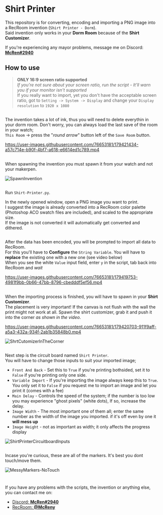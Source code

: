 # Shirt Printer

This repository is for converting, encoding and importing a PNG image into a RecRoom invention (`Shirt Printer - Dorm`).\
Said invention only works in your **Dorm Room** because of the **Shirt Customizer**.

If you're experiencing any mayor problems, message me on Discord: [**McRen#2940**](https://discordapp.com/users/236809680947511297/)

## How to use 

> **ONLY 16:9 screen ratio supported**\
> *If you're not sure about your screen ratio, run the script - It'll warn you if your monitor isn't supported*\
> If you really want to import, yet you don't have the acceptable screen ratio, got to `Setting -> System -> Display` 
> and change your `Display resolution` to `1920 x 1080`

## 
The invention takes a lot of ink, thus you will need to delete everythin in your dorm room. Don't worry, you can always load the last save of the room in your watch;\
`This Room` -> press the "_round arrow_" button left of the `Save Room` button.

https://user-images.githubusercontent.com/76653181/179421434-a57c714e-b90f-4bf7-a618-e6614ed1c789.mp4

##
When spawning the invention you must spawn it from your watch and not your makerpen.

![SpawnInvention](https://user-images.githubusercontent.com/76653181/179421897-ecddd84d-d33b-4b5d-aa27-9e1b5735ebed.png)


##
Run `Shirt-Printer.py`.

In the newly opened window, open a PNG image you want to print.\
I suggest the image is already converted into a RecRoom color palette 
(Photoshop ACO swatch files are included), and scaled to the appropriate size.\
If the image is not converted it will automatically get converted and dithered.

## 
After the data has been encoded, you will be prompted to import all data to RecRoom.\
For this you'll have to **Configure** the `String Variable`. You will have to **replace** the existing one with a new one (see video below)\
When you see the white `Value` input field, enter `y` in the script, tab back into RecRoom and _wait_

https://user-images.githubusercontent.com/76653181/179419753-4981f9bb-0b66-47bb-8796-cbedddf5ef56.mp4

## 
When the importing process is finished, you will have to spawn in your **Shirt Customizer**.\
The placement is very important! If the canvas is not flush with the wall the print might not work at all.
Spawn the shirt customizer, grab it and push it into the corner _as shown in the video_.

https://user-images.githubusercontent.com/76653181/179420703-911f9aff-a5a3-432a-934f-2ab1b35848b0.mp4

![ShrtCutomizerInTheCorner](https://user-images.githubusercontent.com/76653181/179421185-9eff3a75-6e41-43d8-a1ca-a811894f8304.png)

## 
Next step is the circuit board named `Shirt Printer`.\
You will have to change those inputs to suit your imported image;
* `Front And Back` - Set this to `True` if you're printing bothsided, set it to `False` if you're printing only one side.
* `Variable Import` - If you're importing the image always keep this to `True`. You only set it to `False` if you request me to import an image and let you print it (comes with a fee)
* `Main Delay` - Controls the speed of the system; if the number is too low you may experience "ghost pixels" (white dots), If so, increase the delay.
* `Image Width` - The most important one of them all; enter the same number as the width of the image you imported. if it's off even by one it **will mess up**
* `Image Height` - not as important as width; it only affects the progress display

![ShirtPrinterCircuitboardInputs](https://user-images.githubusercontent.com/76653181/179420840-0fd58e89-7a05-41b3-a81f-efd2e614c3dc.png)

##
Incase you're curious, these are all of the markers. It's best you dont touch/move them. 

![MessyMarkers-NoTouch](https://user-images.githubusercontent.com/76653181/179421202-e1e768c5-be79-4bd1-b5ba-00e6c880b162.png)


#
If you have any problems with the scripts, the invention or anything else, you can contact me on:
- [Discord: **McRen#2940**](https://discordapp.com/users/236809680947511297/)
- [RecRoom: **@McReny**](https://rec.net/user/McReny)
